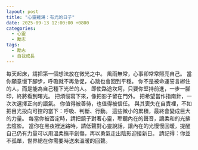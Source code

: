 ```yaml
---
layout: post
title: "心靈雞湯：有光的日子"
date: 2025-09-13 12:00:00 +0800
categories:
  - 心靈
  - 勵志
tags:
  - 勵志
  - 自我成長
---
```


每天起床，請把第一個想法放在微光之中。
風雨無常，心事卻常常照亮自己。
當你願意慢下腳步，呼吸就不再急促，心跳也會回到平穩。
你不是被命運誓言綁住的人，而是能為自己種下光芒的人。
即使路途坎坷，只要你堅持前進，一步一腳印，終將看到曙光。
把煩惱寫下來，像把影子留在門外。
把希望當作指南針，一次次選擇正向的語氣。
你值得被善待，也值得被信任。
與其喪失在自責裡，不如把目光投向可控的當下：呼吸、判斷、行動。
這些微小的累積，最終會變成巨大的力量。
每當你被否定時，請把鏡子對著心靈，聆聽內在的聲音，讓柔和的光拂去陰影。
當你在黑夜裡迷路時，請低聲對心靈說話，讓內在的光慢慢回暖，提醒自己仍有力量可以用溫柔撫平創傷，再以勇氣走出陰影迎接新日。
請記得：你並不孤單，世界總在你需要時送來溫暖的回聲。